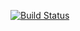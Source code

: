 [![Build Status](https://jackyle.visualstudio.com/crm/_apis/build/status/communication-ci?branchName=feature/master)](https://jackyle.visualstudio.com/crm/_apis/build/status/communication-ci?branchName=feature/master)
